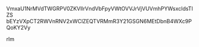 VmxaU1NrMVdTWGRPV0ZKVllrVndVbFpyVWtOVVJrVjVUVmhPYWsxcldsTlZS
bEYzVXpCT2RWVnRNV2xWClZEQTVRMmR3Y21GSGN6MEtDbnB4WXc9PQoKY2Vy

rlm